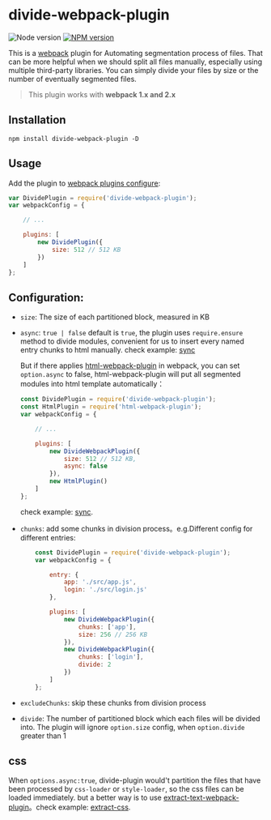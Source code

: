 # divide-webpack-plugin

![Node version][node-image] [![NPM version][npm-image]][npm-url]

This is a [webpack](http://webpack.github.io/) plugin for Automating segmentation process of files. That can be more helpful when we should split all files manually, especially using multiple third-party libraries. You can simply divide your files by size or the number of eventually segmented files.

> This plugin works with **webpack 1.x and 2.x**

## Installation

```
npm install divide-webpack-plugin -D
```

## Usage

Add the plugin to [webpack plugins configure](https://webpack.js.org/concepts/plugins/):

```javascript
var DividePlugin = require('divide-webpack-plugin');
var webpackConfig = {

    // ...

    plugins: [
        new DividePlugin({
            size: 512 // 512 KB
        })
    ]
};
```

## Configuration:

- `size`: The size of each partitioned block, measured in KB
- `async`: `true | false` default is `true`, the plugin uses `require.ensure` method to divide modules, convenient for us to insert every named entry chunks to html manually. check example: [sync](./examples/sync)

    But if there applies [html-webpack-plugin](https://github.com/jantimon/html-webpack-plugin) in webpack, you can set `option.async` to false, html-webpack-plugin will put all segmented modules into html template automatically：

    ```javascript
    const DividePlugin = require('divide-webpack-plugin');
    const HtmlPlugin = require('html-webpack-plugin');
    var webpackConfig = {

        // ...

        plugins: [
            new DivideWebpackPlugin({
                size: 512 // 512 KB,
                async: false
            }),
            new HtmlPlugin()
        ]
    };
    ```

    check example: [sync](./examples/sync).

- `chunks`: add some chunks in division process。e.g.Different config for different entries:

    ```javascript
        const DividePlugin = require('divide-webpack-plugin');
        var webpackConfig = {

            entry: {
                app: './src/app.js',
                login: './src/login.js'
            },

            plugins: [
                new DivideWebpackPlugin({
                    chunks: ['app'],
                    size: 256 // 256 KB
                }),
                new DivideWebpackPlugin({
                    chunks: ['login'],
                    divide: 2
                })
            ]
        };
    ```

- `excludeChunks`: skip these chunks from division process
- `divide`: The number of partitioned block which each files will be divided into. The plugin will ignore `option.size` config, when `option.divide` greater than 1

## css

When `options.async:true`, divide-plugin would't partition the files that have been processed by `css-loader` or `style-loader`, so the css files can be loaded immediately. but a better way is to use [extract-text-webpack-plugin](https://github.com/webpack-contrib/extract-text-webpack-plugin)。check example: [extract-css](./examples/extract-css).

[npm-url]: https://www.npmjs.com/package/divide-webpack-plugin
[npm-image]: https://img.shields.io/npm/v/divide-webpack-plugin.svg
[node-image]: https://img.shields.io/node/v/divide-webpack-plugin.svg
